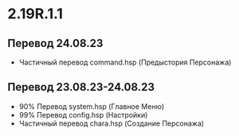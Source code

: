 # 2.19R.1.1

## Перевод 24.08.23
- Частичный перевод command.hsp (Предыстория Персонажа)

## Перевод 23.08.23-24.08.23
- 90% Перевод system.hsp (Главное Меню)
- 99% Перевод config.hsp (Настройки)
- Частичный перевод chara.hsp (Создание Персонажа)
